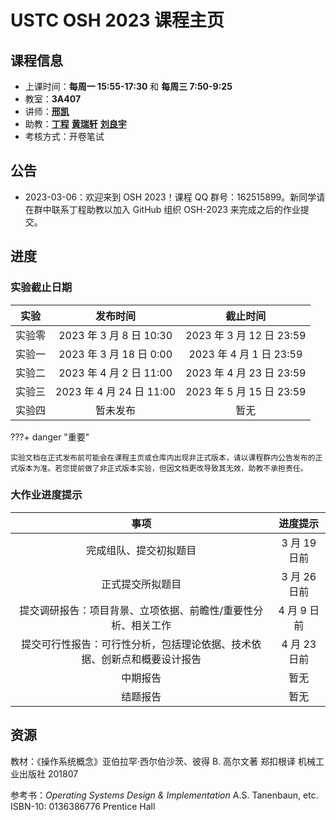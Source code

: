 # USTC OSH 2023 课程主页

## 课程信息

- 上课时间：**每周一 15:55-17:30** 和 **每周三 7:50-9:25**
- 教室：**3A407**
- 讲师：[**邢凯**](mailto:kxing@ustc.edu.cn)
- 助教：[**丁程**](mailto:dingcheng@mail.ustc.edu.cn) [**黄瑞轩**](mailto:sprout@mail.ustc.edu.cn) [**刘良宇**](mailto:osh@lly.moe)
- 考核方式：开卷笔试

## 公告

- 2023-03-06：欢迎来到 OSH 2023！课程 QQ 群号：162515899。新同学请在群中联系丁程助教以加入 GitHub 组织 OSH-2023 来完成之后的作业提交。

## 进度

### 实验截止日期

|  实验  |         发布时间         |         截止时间         |
| :----: | :----------------------: | :----------------------: |
| 实验零 | 2023 年 3 月 8 日 10:30  | 2023 年 3 月 12 日 23:59 |
| 实验一 | 2023 年 3 月 18 日 0:00  | 2023 年 4 月 1 日 23:59  |
| 实验二 | 2023 年 4 月 2 日 11:00  | 2023 年 4 月 23 日 23:59 |
| 实验三 | 2023 年 4 月 24 日 11:00 | 2023 年 5 月 15 日 23:59 |
| 实验四 |         暂未发布         |           暂无           |

???+ danger "重要"

    实验文档在正式发布前可能会在课程主页或仓库内出现非正式版本，请以课程群内公告发布的正式版本为准。若您提前做了非正式版本实验，但因文档更改导致其无效，助教不承担责任。

### 大作业进度提示

|                                   事项                                   |   进度提示   |
| :----------------------------------------------------------------------: | :----------: |
|                          完成组队、提交初拟题目                          | 3 月 19 日前 |
|                             正式提交所拟题目                             | 3 月 26 日前 |
|      提交调研报告：项目背景、立项依据、前瞻性/重要性分析、相关工作       | 4 月 9 日前  |
| 提交可行性报告：可行性分析，包括理论依据、技术依据、创新点和概要设计报告 | 4 月 23 日前 |
|                                 中期报告                                 |     暂无     |
|                                 结题报告                                 |     暂无     |

## 资源

教材：《操作系统概念》亚伯拉罕·西尔伯沙茨、彼得 B. 高尔文著 郑扣根译 机械工业出版社 201807

参考书：_Operating Systems Design & Implementation_ A.S. Tanenbaun, etc. ISBN-10: 0136386776 Prentice Hall
